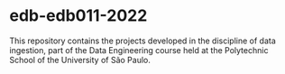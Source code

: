 # edb-edb011-2022
This repository contains the projects developed in the discipline of data ingestion, part of the Data Engineering course held at the Polytechnic School of the University of São Paulo.
